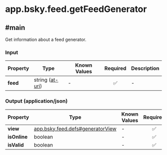 # app.bsky.feed.getFeedGenerator

## #main

Get information about a feed generator.

### Input

| Property | Type | Known Values | Required | Description |
| --- | --- | --- | :---: | --- |
| **feed** | string ([at-uri](https://atproto.com/specs/at-uri-scheme)) | - | ✅ | - |

### Output (application/json)

| Property | Type | Known Values | Required | Description |
| --- | --- | --- | :---: | --- |
| **view** | [app.bsky.feed.defs#generatorView](../../../../lexicons/app/bsky/feed/defs.md#generatorview) | - | ✅ | - |
| **isOnline** | boolean | - | ✅ | - |
| **isValid** | boolean | - | ✅ | - |
